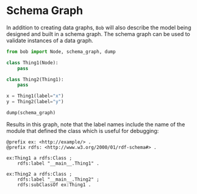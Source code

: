 # Schema Graph

In addition to creating data graphs, `Bob` will also describe the model
being designed and built in a schema graph.  The schema graph can be used
to validate instances of a data graph.

```python
from bob import Node, schema_graph, dump

class Thing1(Node):
    pass

class Thing2(Thing1):
    pass

x = Thing1(label="x")
y = Thing2(label="y")

dump(schema_graph)
```

Results in this graph, note that the label names include the name of
the module that defined the class which is useful for debugging:

```turtle
@prefix ex: <http://example/> .
@prefix rdfs: <http://www.w3.org/2000/01/rdf-schema#> .

ex:Thing1 a rdfs:Class ;
    rdfs:label "__main__.Thing1" .

ex:Thing2 a rdfs:Class ;
    rdfs:label "__main__.Thing2" ;
    rdfs:subClassOf ex:Thing1 .
```
